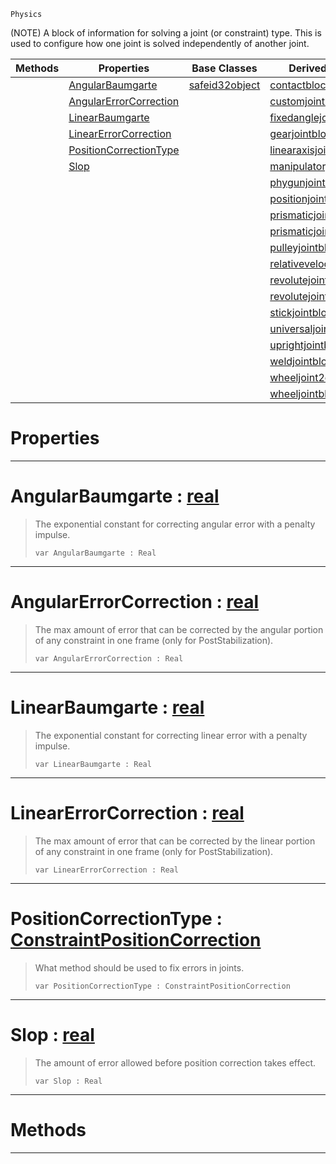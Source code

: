  `Physics`

(NOTE) A block of information for solving a joint (or constraint) type. This is used to configure how one joint is solved independently of another joint.

|Methods|Properties|Base Classes|Derived Classes|
|---|---|---|---|
| |[ AngularBaumgarte](https://github.com/dragonCASTjosh/PlasmaDocs/blob/master/code_reference/class_reference/constraintconfigblock.markdown#angularbaumgarte-plasma-en)|[safeid32object](https://github.com/dragonCASTjosh/PlasmaDocs/blob/master/code_reference/class_reference/safeid32object.markdown)|[contactblock](https://github.com/dragonCASTjosh/PlasmaDocs/blob/master/code_reference/class_reference/contactblock.markdown)|
| |[ AngularErrorCorrection](https://github.com/dragonCASTjosh/PlasmaDocs/blob/master/code_reference/class_reference/constraintconfigblock.markdown#angularerrorcorrection-z)| |[customjointblock](https://github.com/dragonCASTjosh/PlasmaDocs/blob/master/code_reference/class_reference/customjointblock.markdown)|
| |[ LinearBaumgarte](https://github.com/dragonCASTjosh/PlasmaDocs/blob/master/code_reference/class_reference/constraintconfigblock.markdown#linearbaumgarte-plasma-eng)| |[fixedanglejointblock](https://github.com/dragonCASTjosh/PlasmaDocs/blob/master/code_reference/class_reference/fixedanglejointblock.markdown)|
| |[ LinearErrorCorrection](https://github.com/dragonCASTjosh/PlasmaDocs/blob/master/code_reference/class_reference/constraintconfigblock.markdown#linearerrorcorrection-ze)| |[gearjointblock](https://github.com/dragonCASTjosh/PlasmaDocs/blob/master/code_reference/class_reference/gearjointblock.markdown)|
| |[ PositionCorrectionType](https://github.com/dragonCASTjosh/PlasmaDocs/blob/master/code_reference/class_reference/constraintconfigblock.markdown#positioncorrectiontype-z)| |[linearaxisjointblock](https://github.com/dragonCASTjosh/PlasmaDocs/blob/master/code_reference/class_reference/linearaxisjointblock.markdown)|
| |[ Slop](https://github.com/dragonCASTjosh/PlasmaDocs/blob/master/code_reference/class_reference/constraintconfigblock.markdown#slop-plasma-engine-documen)| |[manipulatorjointblock](https://github.com/dragonCASTjosh/PlasmaDocs/blob/master/code_reference/class_reference/manipulatorjointblock.markdown)|
| | | |[phygunjointblock](https://github.com/dragonCASTjosh/PlasmaDocs/blob/master/code_reference/class_reference/phygunjointblock.markdown)|
| | | |[positionjointblock](https://github.com/dragonCASTjosh/PlasmaDocs/blob/master/code_reference/class_reference/positionjointblock.markdown)|
| | | |[prismaticjoint2dblock](https://github.com/dragonCASTjosh/PlasmaDocs/blob/master/code_reference/class_reference/prismaticjoint2dblock.markdown)|
| | | |[prismaticjointblock](https://github.com/dragonCASTjosh/PlasmaDocs/blob/master/code_reference/class_reference/prismaticjointblock.markdown)|
| | | |[pulleyjointblock](https://github.com/dragonCASTjosh/PlasmaDocs/blob/master/code_reference/class_reference/pulleyjointblock.markdown)|
| | | |[relativevelocityjointblock](https://github.com/dragonCASTjosh/PlasmaDocs/blob/master/code_reference/class_reference/relativevelocityjointblock.markdown)|
| | | |[revolutejoint2dblock](https://github.com/dragonCASTjosh/PlasmaDocs/blob/master/code_reference/class_reference/revolutejoint2dblock.markdown)|
| | | |[revolutejointblock](https://github.com/dragonCASTjosh/PlasmaDocs/blob/master/code_reference/class_reference/revolutejointblock.markdown)|
| | | |[stickjointblock](https://github.com/dragonCASTjosh/PlasmaDocs/blob/master/code_reference/class_reference/stickjointblock.markdown)|
| | | |[universaljointblock](https://github.com/dragonCASTjosh/PlasmaDocs/blob/master/code_reference/class_reference/universaljointblock.markdown)|
| | | |[uprightjointblock](https://github.com/dragonCASTjosh/PlasmaDocs/blob/master/code_reference/class_reference/uprightjointblock.markdown)|
| | | |[weldjointblock](https://github.com/dragonCASTjosh/PlasmaDocs/blob/master/code_reference/class_reference/weldjointblock.markdown)|
| | | |[wheeljoint2dblock](https://github.com/dragonCASTjosh/PlasmaDocs/blob/master/code_reference/class_reference/wheeljoint2dblock.markdown)|
| | | |[wheeljointblock](https://github.com/dragonCASTjosh/PlasmaDocs/blob/master/code_reference/class_reference/wheeljointblock.markdown)|


 #  Properties


---  
 #  AngularBaumgarte : [real](https://github.com/dragonCASTjosh/PlasmaDocs/blob/master/code_reference/lightning_base_types/real.markdown)

> The exponential constant for correcting angular error with a penalty impulse.
> ``` lang=cpp, name=Lightning
> var AngularBaumgarte : Real


---  
 #  AngularErrorCorrection : [real](https://github.com/dragonCASTjosh/PlasmaDocs/blob/master/code_reference/lightning_base_types/real.markdown)

> The max amount of error that can be corrected by the angular portion of any constraint in one frame (only for PostStabilization).
> ``` lang=cpp, name=Lightning
> var AngularErrorCorrection : Real


---  
 #  LinearBaumgarte : [real](https://github.com/dragonCASTjosh/PlasmaDocs/blob/master/code_reference/lightning_base_types/real.markdown)

> The exponential constant for correcting linear error with a penalty impulse.
> ``` lang=cpp, name=Lightning
> var LinearBaumgarte : Real


---  
 #  LinearErrorCorrection : [real](https://github.com/dragonCASTjosh/PlasmaDocs/blob/master/code_reference/lightning_base_types/real.markdown)

> The max amount of error that can be corrected by the linear portion of any constraint in one frame (only for PostStabilization).
> ``` lang=cpp, name=Lightning
> var LinearErrorCorrection : Real


---  
 #  PositionCorrectionType : [ConstraintPositionCorrection](https://github.com/dragonCASTjosh/PlasmaDocs/blob/master/code_reference/enum_reference.markdown#constraintpositioncorrection)

> What method should be used to fix errors in joints.
> ``` lang=cpp, name=Lightning
> var PositionCorrectionType : ConstraintPositionCorrection


---  
 #  Slop : [real](https://github.com/dragonCASTjosh/PlasmaDocs/blob/master/code_reference/lightning_base_types/real.markdown)

> The amount of error allowed before position correction takes effect.
> ``` lang=cpp, name=Lightning
> var Slop : Real


---  
 #  Methods


---  
 

 